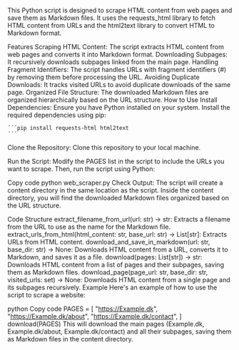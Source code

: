This Python script is designed to scrape HTML content from web pages and save them as Markdown files. It uses the requests_html library to fetch HTML content from URLs and the html2text library to convert HTML to Markdown format.

Features
Scraping HTML Content: The script extracts HTML content from web pages and converts it into Markdown format.
Downloading Subpages: It recursively downloads subpages linked from the main page.
Handling Fragment Identifiers: The script handles URLs with fragment identifiers (#) by removing them before processing the URL.
Avoiding Duplicate Downloads: It tracks visited URLs to avoid duplicate downloads of the same page.
Organized File Structure: The downloaded Markdown files are organized hierarchically based on the URL structure.
How to Use
Install Dependencies: Ensure you have Python installed on your system. Install the required dependencies using pip:

    ´´´pip install requests-html html2text
    ´´´
    
Clone the Repository: Clone this repository to your local machine.

Run the Script: Modify the PAGES list in the script to include the URLs you want to scrape. Then, run the script using Python:

Copy code
python web_scraper.py
Check Output: The script will create a content directory in the same location as the script. Inside the content directory, you will find the downloaded Markdown files organized based on the URL structure.

Code Structure
extract_filename_from_url(url: str) -> str: Extracts a filename from the URL to use as the name for the Markdown file.
extract_urls_from_html(html_content: str, base_url: str) -> List[str]: Extracts URLs from HTML content.
download_and_save_in_markdown(url: str, base_dir: str) -> None: Downloads HTML content from a URL, converts it to Markdown, and saves it as a file.
download(pages: List[str]) -> str: Downloads HTML content from a list of pages and their subpages, saving them as Markdown files.
download_page(page_url: str, base_dir: str, visited_urls: set) -> None: Downloads HTML content from a single page and its subpages recursively.
Example
Here's an example of how to use the script to scrape a website:

python
Copy code
PAGES = [
    "https://Example.dk",
    "https://Example.dk/about",
    "https://Example.dk/contact",
]
download(PAGES)
This will download the main pages (Example.dk, Example.dk/about, Example.dk/contact) and all their subpages, saving them as Markdown files in the content directory.
